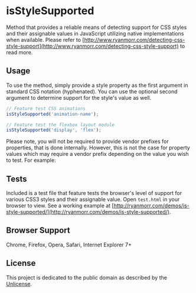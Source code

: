 # isStyleSupported

Method that provides a reliable means of detecting support for CSS styles and their assignable values in JavaScript utilizing native implementations when available. Please refer to [http://www.ryanmorr.com/detecting-css-style-support](http://www.ryanmorr.com/detecting-css-style-support) to read more.

## Usage

To use the method, simply provide a style property as the first argument in standard CSS notation (hyphenated). You can use the optional second argument to determine support for the style's value as well. 

```javascript
// Feature test CSS animations
isStyleSupported('animation-name');

// Feature test the flexbox layout module
isStyleSupported('display', 'flex');
```
    
Please note, you will not be required to provide vendor prefixes for properties, that is done internally. However, this is not the case for property values which may require a vendor prefix depending on the value you wish to test. For example:

## Tests

Included is a test file that feature tests the browser's level of support for various CSS3 styles and their assignable value. Open `test.html` in your browser to view. See a working example at [http://ryanmorr.com/demos/is-style-supported/](http://ryanmorr.com/demos/is-style-supported/).

## Browser Support

Chrome, Firefox, Opera, Safari, Internet Explorer 7+

## License

This project is dedicated to the public domain as described by the [Unlicense](http://unlicense.org/).
